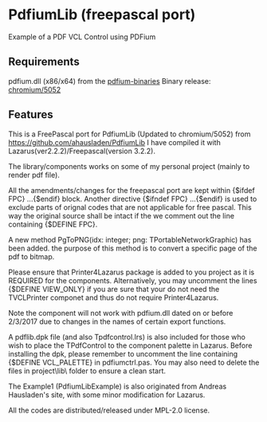 # PdfiumLib (freepascal port)
Example of a PDF VCL Control using PDFium

## Requirements
pdfium.dll (x86/x64) from the [pdfium-binaries](https://github.com/bblanchon/pdfium-binaries)
Binary release: [chromium/5052](https://github.com/bblanchon/pdfium-binaries/releases/tag/chromium%2F5052)

## Features
This is a FreePascal port for PdfiumLib (Updated to chromium/5052) from                                https://github.com/ahausladen/PdfiumLib
I have compiled it with Lazarus(ver2.2.2)/Freepascal(version 3.2.2). 

The library/components works on some of my personal project (mainly to render pdf file).

All the amendments/changes for the freepascal port are kept within {$ifdef FPC} ...{$endif} block. 
Another directive {$ifndef FPC} ...{$endif} is used to exclude parts of orignal codes that are not applicable for free pascal. This way the original source shall be intact if the we comment out the line containing {$DEFINE FPC}.

A new method PgToPNG(idx: integer; png: TPortableNetworkGraphic) has been added. the purpose of this method is to convert a specific page of the pdf to bitmap.

Please ensure that Printer4Lazarus package is added to you project as it is REQUIRED for the components. Alternatively, you may uncomment the lines {$DEFINE VIEW_ONLY} if you are sure that your do not need the TVCLPrinter componet and thus do not require Printer4Lazarus. 

Note the component will not work with pdfium.dll dated on or before 2/3/2017 due to changes in the names of certain export functions. 

A pdflib.dpk file (and also Tpdfcontrol.lrs) is also included for those who wish to place the TPdfControl to the component palette in Lazarus. Before installing the dpk, please remember to uncomment the line containing {$DEFINE VCL_PALETTE} in pdfiumctrl.pas. You may also need to delete the files in project\lib\ folder to ensure a clean start.

The Example1 (PdfiumLibExample) is also originated from Andreas Hausladen's site, with some minor modification for Lazarus.



All the codes are distributed/released under MPL-2.0 license.	
